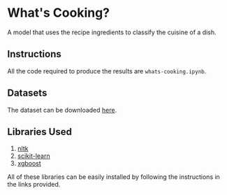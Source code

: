 # What's Cooking?

A model that uses the recipe ingredients to classify the cuisine of a dish.

## Instructions

All the code required to produce the results are `whats-cooking.ipynb`.

## Datasets

The dataset can be downloaded [here](https://www.kaggle.com/c/whats-cooking-kernels-only/data).

## Libraries Used
1. [nltk](http://www.nltk.org)
2. [scikit-learn](http://scikit-learn.org/stable)
3. [xgboost](https://xgboost.readthedocs.io/en/latest)

All of these libraries can be easily installed by following the instructions in the links provided.